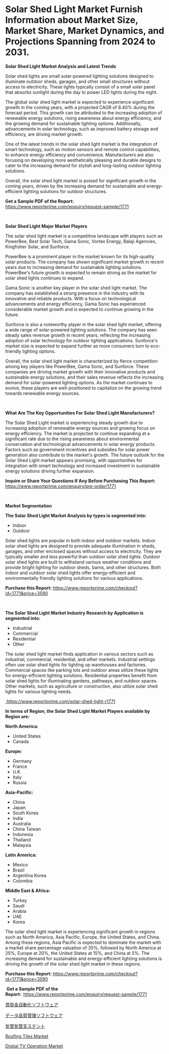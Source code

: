 <p><h1>Solar Shed Light Market Furnish Information about Market Size, Market Share, Market Dynamics, and Projections Spanning from 2024 to 2031.</h1></p><p><strong>Solar Shed Light Market Analysis and Latest Trends</strong></p>
<p><p>Solar shed lights are small solar-powered lighting solutions designed to illuminate outdoor sheds, garages, and other small structures without access to electricity. These lights typically consist of a small solar panel that absorbs sunlight during the day to power LED lights during the night.</p><p>The global solar shed light market is expected to experience significant growth in the coming years, with a projected CAGR of 8.40% during the forecast period. This growth can be attributed to the increasing adoption of renewable energy solutions, rising awareness about energy efficiency, and the growing demand for sustainable lighting options. Additionally, advancements in solar technology, such as improved battery storage and efficiency, are driving market growth.</p><p>One of the latest trends in the solar shed light market is the integration of smart technology, such as motion sensors and remote control capabilities, to enhance energy efficiency and convenience. Manufacturers are also focusing on developing more aesthetically pleasing and durable designs to cater to the increasing demand for stylish and long-lasting outdoor lighting solutions.</p><p>Overall, the solar shed light market is poised for significant growth in the coming years, driven by the increasing demand for sustainable and energy-efficient lighting solutions for outdoor structures.</p></p>
<p><strong>Get a Sample PDF of the Report:&nbsp;</strong> <a href="https://www.reportprime.com/enquiry/request-sample/1771">https://www.reportprime.com/enquiry/request-sample/1771</a></p>
<p>&nbsp;</p>
<p><strong>Solar Shed Light Major Market Players</strong></p>
<p><p>The solar shed light market is a competitive landscape with players such as PowerBee, Best Solar Tech, Gama Sonic, Vortex Energy, Balaji Agencies, Kingfisher Solar, and Sunforce. </p><p>PowerBee is a prominent player in the market known for its high-quality solar products. The company has shown significant market growth in recent years due to increasing demand for sustainable lighting solutions. PowerBee's future growth is expected to remain strong as the market for solar shed lights continues to expand.</p><p>Gama Sonic is another key player in the solar shed light market. The company has established a strong presence in the industry with its innovative and reliable products. With a focus on technological advancements and energy efficiency, Gama Sonic has experienced considerable market growth and is expected to continue growing in the future.</p><p>Sunforce is also a noteworthy player in the solar shed light market, offering a wide range of solar-powered lighting solutions. The company has seen steady sales revenue growth in recent years, reflecting the increasing adoption of solar technology for outdoor lighting applications. Sunforce's market size is expected to expand further as more consumers turn to eco-friendly lighting options.</p><p>Overall, the solar shed light market is characterized by fierce competition among key players like PowerBee, Gama Sonic, and Sunforce. These companies are driving market growth with their innovative products and sustainable energy solutions, and their sales revenue reflects the increasing demand for solar-powered lighting options. As the market continues to evolve, these players are well-positioned to capitalize on the growing trend towards renewable energy sources.</p></p>
<p>&nbsp;</p>
<p><strong>What Are The Key Opportunities For Solar Shed Light Manufacturers?</strong></p>
<p><p>The Solar Shed Light market is experiencing steady growth due to increasing adoption of renewable energy sources and growing focus on energy efficiency. The market is projected to continue expanding at a significant rate due to the rising awareness about environmental conservation and technological advancements in solar energy products. Factors such as government incentives and subsidies for solar power generation also contribute to the market's growth. The future outlook for the Solar Shed Light market appears promising, with opportunities for integration with smart technology and increased investment in sustainable energy solutions driving further expansion.</p></p>
<p><strong>Inquire or Share Your Questions If Any Before Purchasing This Report:</strong> <a href="https://www.reportprime.com/enquiry/pre-order/1771">https://www.reportprime.com/enquiry/pre-order/1771</a></p>
<p>&nbsp;</p>
<p><strong>Market Segmentation</strong></p>
<p><strong>The Solar Shed Light Market Analysis by types is segmented into:</strong></p>
<p><ul><li>Indoor</li><li>Outdoor</li></ul></p>
<p><p>Solar shed lights are popular in both indoor and outdoor markets. Indoor solar shed lights are designed to provide adequate illumination in sheds, garages, and other enclosed spaces without access to electricity. They are typically smaller and less powerful than outdoor solar shed lights. Outdoor solar shed lights are built to withstand various weather conditions and provide bright lighting for outdoor sheds, barns, and other structures. Both indoor and outdoor solar shed lights offer energy-efficient and environmentally friendly lighting solutions for various applications.</p></p>
<p><strong>Purchase this Report:&nbsp;</strong><a href="https://www.reportprime.com/checkout?id=1771&price=3590">https://www.reportprime.com/checkout?id=1771&price=3590</a></p>
<p>&nbsp;</p>
<p><strong>The Solar Shed Light Market Industry Research by Application is segmented into:</strong></p>
<p><ul><li>Industrial</li><li>Commercial</li><li>Residential</li><li>Other</li></ul></p>
<p><p>The solar shed light market finds application in various sectors such as industrial, commercial, residential, and other markets. Industrial settings often use solar shed lights for lighting up warehouses and factories. Commercial spaces like parking lots and outdoor areas utilize these lights for energy-efficient lighting solutions. Residential properties benefit from solar shed lights for illuminating gardens, pathways, and outdoor spaces. Other markets, such as agriculture or construction, also utilize solar shed lights for various lighting needs.</p></p>
<p><a href="https://www.reportprime.com/solar-shed-light-r1771">&nbsp;https://www.reportprime.com/solar-shed-light-r1771</a></p>
<p><strong>In terms of Region, the Solar Shed Light Market Players available by Region are:</strong></p>
<p>
    <p> <strong> North America: </strong>
        <ul>
            <li>United States</li>
            <li>Canada</li>
        </ul>
        </p> 
    <p> <strong> Europe: </strong>
        <ul>
            <li>Germany</li>
            <li>France</li>
            <li>U.K.</li>
            <li>Italy</li>
            <li>Russia</li>
        </ul>
        </p> 
    <p> <strong> Asia-Pacific: </strong>
        <ul>
            <li>China</li>
            <li>Japan</li>
            <li>South Korea</li>
            <li>India</li>
            <li>Australia</li>
            <li>China Taiwan</li>
            <li>Indonesia</li>
            <li>Thailand</li>
            <li>Malaysia</li>
        </ul>
        </p> 
    <p> <strong> Latin America: </strong>
        <ul>
            <li>Mexico</li>
            <li>Brazil</li>
            <li>Argentina Korea</li>
            <li>Colombia</li>
        </ul>
        </p> 
    <p> <strong> Middle East & Africa: </strong>
        <ul>
            <li>Turkey</li>
            <li>Saudi</li>
            <li>Arabia</li>
            <li>UAE</li>
            <li>Korea</li>
        </ul>
    </p>
    </p>
<p><p>The solar shed light market is experiencing significant growth in regions such as North America, Asia Pacific, Europe, the United States, and China. Among these regions, Asia Pacific is expected to dominate the market with a market share percentage valuation of 35%, followed by North America at 25%, Europe at 20%, the United States at 15%, and China at 5%. The increasing demand for sustainable and energy-efficient lighting solutions is driving the growth of the solar shed light market in these regions.</p></p>
<p><strong>Purchase this Report: </strong><a href="https://www.reportprime.com/checkout?id=1771&price=3590">https://www.reportprime.com/checkout?id=1771&price=3590</a></p>
<p>&nbsp;<strong>Get a Sample PDF of the Report:&nbsp;&nbsp;</strong><a href="https://www.reportprime.com/enquiry/request-sample/1771">https://www.reportprime.com/enquiry/request-sample/1771</a></p>
<p><strong></strong></p>
<p><p><a href="https://github.com/Alenaieme/Market-Research-Report-List-1/blob/main/204214171537.md">買掛金自動化ソフトウェア</a></p><p><a href="https://github.com/klon646/Market-Research-Report-List-1/blob/main/361060271536.md">データ品質管理ソフトウェア</a></p><p><a href="https://medium.com/@rexkhler2023/%E6%B0%97%E7%AE%A1%E6%94%AF%E3%82%B9%E3%83%86%E3%83%B3%E3%83%88%E5%B8%82%E5%A0%B4%E3%81%AE%E5%B1%95%E6%9C%9B-%E6%A5%AD%E7%95%8C%E6%A6%82%E6%B3%81%E3%81%A8%E4%BA%88%E6%B8%AC-2024%E5%B9%B4%E3%81%8B%E3%82%892031%E5%B9%B4-771755e99e83">気管気管支ステント</a></p><p><a href="https://github.com/angeliabkratze/Market-Research-Report-List-1/blob/main/roofing-tiles-market.md">Roofing Tiles Market</a></p><p><a href="https://github.com/Angelnienowdseej3e45z3p8c/Market-Research-Report-List-2/blob/main/digital-tv-operation-market.md">Digital TV Operation Market</a></p></p>